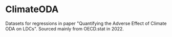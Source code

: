 # ClimateODA
Datasets for regressions in paper "Quantifying the Adverse Effect of Climate ODA on LDCs". Sourced mainly from OECD.stat in 2022. 
